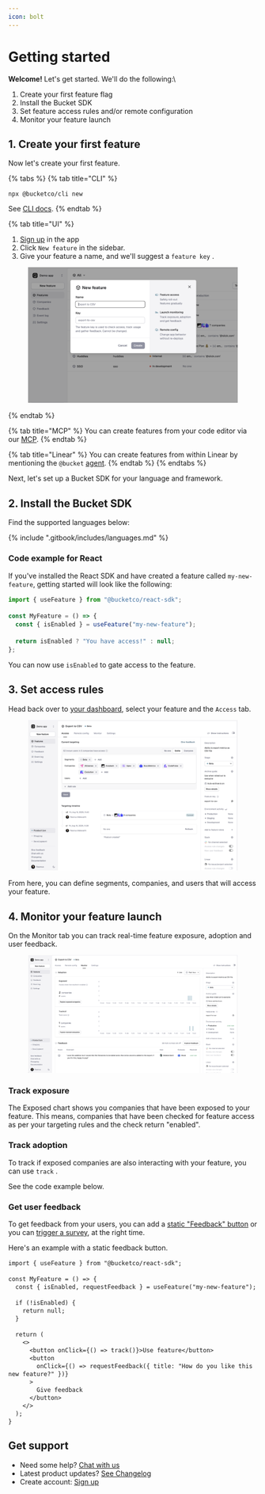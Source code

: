 ```yaml
---
icon: bolt
---
```


# Getting started

**Welcome!** Let's get started. We'll do the following:\


1. Create your first feature flag
2. Install the Bucket SDK
3. Set feature access rules and/or remote configuration
4. Monitor your feature launch

## 1. Create your first feature&#x20;

Now let's create your first feature.&#x20;

{% tabs %}
{% tab title="CLI" %}
```
npx @bucketco/cli new
```

See [CLI docs](sdk/documents/cli/).
{% endtab %}

{% tab title="UI" %}
1. [Sign up](https://app.bucket.co) in the app
2. Click `New feature` in the sidebar.
3. Give your feature a name, and we'll suggest a `feature key` .

<figure><img src=".gitbook/assets/New feature.png" alt=""><figcaption></figcaption></figure>
{% endtab %}

{% tab title="MCP" %}
You can create features from your code editor via our [MCP](api/mcp.md).
{% endtab %}

{% tab title="Linear" %}
You can create features from within Linear by mentioning the `@bucket` [agent](integrations/linear.md).
{% endtab %}
{% endtabs %}



Next, let's set up a Bucket SDK for your language and framework.

## 2. Install the Bucket SDK

Find the supported languages below:

{% include ".gitbook/includes/languages.md" %}

### Code example for React

If you've installed the React SDK and have created a feature called `my-new-feature`, getting started will look like the following:

```jsx
import { useFeature } from "@bucketco/react-sdk";

const MyFeature = () => {
  const { isEnabled } = useFeature("my-new-feature");

  return isEnabled ? "You have access!" : null;
};
```

You can now use `isEnabled` to gate access to the feature.&#x20;

## 3. Set access rules

Head back over to [your dashboard](https://app.bucket.co/), select your feature and the `Access` tab.

<figure><img src=".gitbook/assets/Access (1).png" alt=""><figcaption></figcaption></figure>

From here, you can define segments, companies, and users that will access your feature.

## 4. Monitor your feature launch <a href="#next-steps-1" id="next-steps-1"></a>

On the Monitor tab you can track real-time feature exposure, adoption and user feedback.

<figure><img src=".gitbook/assets/Monitor.png" alt=""><figcaption></figcaption></figure>

### Track exposure

The Exposed chart shows you companies that have been exposed to your feature. This means, companies that have been checked for feature access as per your targeting rules and the check return "enabled".

### Track adoption

To track if exposed companies are also interacting with your feature, you can use `track` .&#x20;

See the code example below.

### Get user feedback

To get feedback from your users, you can add a [static "Feedback" button](product-handbook/launch-monitor/#static-feedback-button) or you can [trigger a survey](product-handbook/launch-monitor/automated-feedback-surveys.md), at the right time.

Here's an example with a static feedback button.

```tsx
import { useFeature } from "@bucketco/react-sdk";

const MyFeature = () => {
  const { isEnabled, requestFeedback } = useFeature("my-new-feature");

  if (!isEnabled) {
    return null;
  }

  return (
    <>
      <button onClick={() => track()}>Use feature</button>
      <button
        onClick={() => requestFeedback({ title: "How do you like this new feature?" })}
      >
        Give feedback
      </button>
    </>
  );
}
```

## Get support

* Need some help? [Chat with us](mailto:hello@bucket.co)
* Latest product updates? [See Changelog](https://bucket.co/changelog)
* Create account: [Sign up](https://app.bucket.co)
